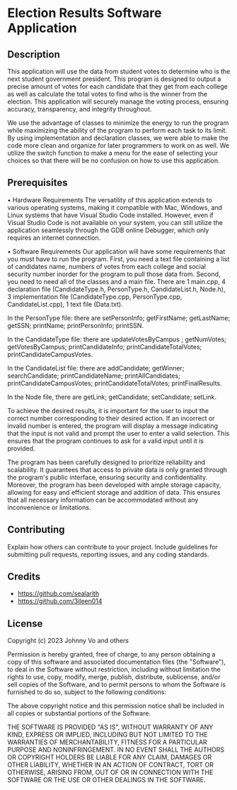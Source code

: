 # Election Results Software Application

## Description

This application will use the data from student votes to determine who is the next student government president. 
This program is designed to output a precise amount of votes for each candidate that they get from each college as well as calculate the total votes to find who is the winner from the election. 
This application will securely manage the voting process, ensuring accuracy, transparency, and integrity throughout.

We use the advantage of classes to minimize the energy to run the program while maximizing the ability of the program to perform each task to its limit. 
By using implementation and declaration classes, we were able to make the code more clean and organize for later programmers to work on as well.
We utilize the switch function to make a menu for the ease of selecting your choices so that there will be no confusion on how to use this application.

## Prerequisites

• Hardware Requirements
The versatility of this application extends to various operating systems, making it compatible with Mac, Windows, and Linux systems that have Visual Studio Code installed. 
However, even if Visual Studio Code is not available on your system, you can still utilize the application seamlessly through the GDB online Debugger, which only requires an internet connection.

• Software Requirements
Our application will have some requirements that you must have to run the program.
First, you need a text file containing a list of candidates name, numbers of votes from each college and social security number inorder for the program to pull those data from. 
Second, you need to need all of the classes and a main file. There are 1 main.cpp, 4 declaration file (CandidateType.h, PersonType.h, CandidateList.h, Node.h), 3 implementation file (CandidateType.cpp, PersonType.cpp, CandidateList.cpp), 1 text file (Data.txt). 

In the PersonType file: there are setPersonInfo; getFirstName; getLastName; getSSN; printName; printPersonInfo; printSSN. 

In the CandidateType file: there are updateVotesByCampus ; getNumVotes; getVotesByCampus; printCandidateInfo; printCandidateTotalVotes; printCandidateCampusVotes. 

In the CandidateList file: there are addCandidate; getWinner; searchCandidate; printCandidateName; printAllCandidates; printCandidateCampusVotes; printCandidateTotalVotes; printFinalResults. 
	
In the Node file, there are getLink; getCandidate; setCandidate; setLink.

To achieve the desired results, it is important for the user to input the correct number corresponding to their desired action. 
If an incorrect or invalid number is entered, the program will display a message indicating that the input is not valid and prompt the user to enter a valid selection. This ensures that the program continues to ask for a valid input until it is provided.

The program has been carefully designed to prioritize reliability and scalability. It guarantees that access to private data is only granted through the program's public interface, ensuring security and confidentiality.
Moreover, the program has been developed with ample storage capacity, allowing for easy and efficient storage and addition of data. This ensures that all necessary information can be accommodated without any inconvenience or limitations.

## Contributing

Explain how others can contribute to your project. Include guidelines for submitting pull requests, reporting issues, and any coding standards.

## Credits

- https://github.com/sealarith
- https://github.com/3ileen014

## License

Copyright (c) 2023 Johnny Vo and others

Permission is hereby granted, free of charge, to any person obtaining
a copy of this software and associated documentation files (the
"Software"), to deal in the Software without restriction, including
without limitation the rights to use, copy, modify, merge, publish,
distribute, sublicense, and/or sell copies of the Software, and to
permit persons to whom the Software is furnished to do so, subject to
the following conditions:

The above copyright notice and this permission notice shall be
included in all copies or substantial portions of the Software.

THE SOFTWARE IS PROVIDED "AS IS", WITHOUT WARRANTY OF ANY KIND,
EXPRESS OR IMPLIED, INCLUDING BUT NOT LIMITED TO THE WARRANTIES OF
MERCHANTABILITY, FITNESS FOR A PARTICULAR PURPOSE AND
NONINFRINGEMENT. IN NO EVENT SHALL THE AUTHORS OR COPYRIGHT HOLDERS BE
LIABLE FOR ANY CLAIM, DAMAGES OR OTHER LIABILITY, WHETHER IN AN ACTION
OF CONTRACT, TORT OR OTHERWISE, ARISING FROM, OUT OF OR IN CONNECTION
WITH THE SOFTWARE OR THE USE OR OTHER DEALINGS IN THE SOFTWARE.



